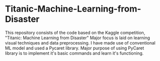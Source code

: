 # Titanic-Machine-Learning-from-Disaster
This repository consists of the code based on the Kaggle competition, "Titanic: Machine Learning from Disaster" 
Major focus is laid on learning visual techniques and data preprocessing. I have made use of conventional ML model and used a Pycaret library. Major purpose of using PyCaret library is to implement it's basic commands and learn it's functioning.
